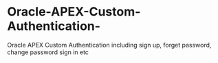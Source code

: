 # Oracle-APEX-Custom-Authentication-
Oracle APEX Custom Authentication including sign up, forget password, change password sign in etc 
